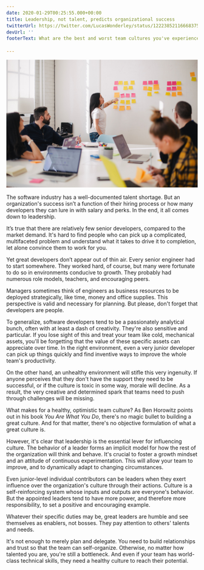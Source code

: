 ```yaml
---
date: 2020-01-29T00:25:55.000+00:00
title: Leadership, not talent, predicts organizational success
twitterUrl: https://twitter.com/LucasWonderley/status/1222385211666837506
devUrl: ''
footerText: What are the best and worst team cultures you've experienced?

---
```

![](/uploads/teamwork.jpg)

The software industry has a well-documented talent shortage. But an organization's success isn’t a function of their hiring process or how many developers they can lure in with salary and perks. In the end, it all comes down to leadership.

It’s true that there are relatively few senior developers, compared to the market demand. It's hard to find people who can pick up a complicated, multifaceted problem and understand what it takes to drive it to completion, let alone convince them to work for you.

Yet great developers don’t appear out of thin air. Every senior engineer had to start somewhere. They worked hard, of course, but many were fortunate to do so in environments conducive to growth. They probably had numerous role models, teachers, and encouraging peers.

Managers sometimes think of engineers as business resources to be deployed strategically, like time, money and office supplies. This perspective is valid and necessary for planning. But please, don't forget that developers are people.

To generalize, software developers tend to be a passionately analytical bunch, often with at least a dash of creativity. They're also sensitive and particular. If you lose sight of this and treat your team like cold, mechanical assets, you'll be forgetting that the value of these specific assets can appreciate over time. In the right environment, even a very junior developer can pick up things quickly and find inventive ways to improve the whole team's productivity.

On the other hand, an unhealthy environment will stifle this very ingenuity. If anyone perceives that they don't have the support they need to be successful, or if the culture is toxic in some way, morale will decline. As a result, the very creative and determined spark that teams need to push through challenges will be missing.

What makes for a healthy, optimistic team culture? As Ben Horowitz points out in his book _You Are What You Do_, there's no magic bullet to building a great culture. And for that matter, there's no objective formulation of what a great culture is.

However, it's clear that leadership is the essential lever for influencing culture. The behavior of a leader forms an implicit model for how the rest of the organization will think and behave. It's crucial to foster a growth mindset and an attitude of continuous experimentation. This will allow your team to improve, and to dynamically adapt to changing circumstances.

Even junior-level individual contributors can be leaders when they exert influence over the organization's culture through their actions. Culture is a self-reinforcing system whose inputs and outputs are everyone's behavior. But the appointed leaders tend to have more power, and therefore more responsibility, to set a positive and encouraging example.

Whatever their specific duties may be, great leaders are humble and see themselves as enablers, not bosses. They pay attention to others' talents and needs.

It's not enough to merely plan and delegate. You need to build relationships and trust so that the team can self-organize. Otherwise, no matter how talented you are, you're still a bottleneck. And even if your team has world-class technical skills, they need a healthy culture to reach their potential.